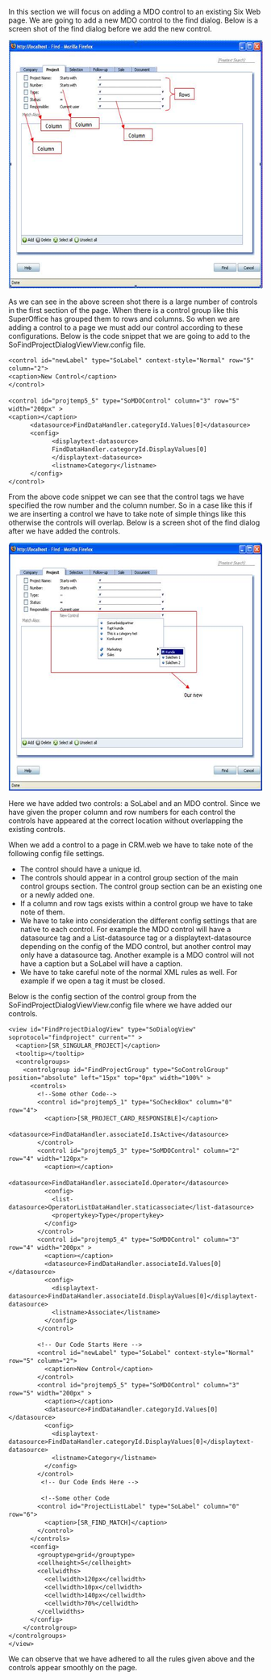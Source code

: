 <properties date="2016-06-24"
SortOrder="9"
/>

In this section we will focus on adding a MDO control to an existing Six Web page. We are going to add a new MDO control to the find dialog. Below is a screen shot of the find dialog before we add the new control.

<img src="../user%20controls%20-%20lists_files/image001.jpg" width="606" height="492" />

As we can see in the above screen shot there is a large number of controls in the first section of the page. When there is a control group like this SuperOffice has grouped them to rows and columns. So when we are adding a control to a page we must add our control according to these configurations. Below is the code snippet that we are going to add to the SoFindProjectDialogViewView.config file.

```
<control id="newLabel" type="SoLabel" context-style="Normal" row="5" column="2">
<caption>New Control</caption>
</control>
       
<control id="projtemp5_5" type="SoMDOControl" column="3" row="5" width="200px" >
<caption></caption>
      <datasource>FindDataHandler.categoryId.Values[0]</datasource>
      <config>
            <displaytext-datasource>
            FindDataHandler.categoryId.DisplayValues[0]
            </displaytext-datasource>
            <listname>Category</listname>
      </config>
</control>
```

 

From the above code snippet we can see that the control tags we have specified the row number and the column number. So in a case like this if we are inserting a control we have to take note of simple things like this otherwise the controls will overlap. Below is a screen shot of the find dialog after we have added the controls.

<img src="../user%20controls%20-%20lists_files/image002.jpg" width="606" height="491" />

Here we have added two controls: a SoLabel and an MDO control. Since we have given the proper column and row numbers for each control the controls have appeared at the correct location without overlapping the existing controls.

When we add a control to a page in CRM.web we have to take note of the following config file settings.

* The control should have a unique id.
* The controls should appear in a control group section of the main control groups section. The control group section can be an existing one or a newly added one.
* If a column and row tags exists within a control group we have to take note of them.
* We have to take into consideration the different config settings that are native to each control. For example the MDO control will have a datasource tag and a List-datasource tag or a displaytext-datasource depending on the config of the MDO control, but another control may only have a datasource tag. Another example is a MDO control will not have a caption but a SoLabel will have a caption. 
* We have to take careful note of the normal XML rules as well. For example if we open a tag it must be closed.

 

Below is the config section of the control group from the SoFindProjectDialogViewView.config file where we have added our controls.

```
<view id="FindProjectDialogView" type="SoDialogView" soprotocol="findproject" current="" >
  <caption>[SR_SINGULAR_PROJECT]</caption>
  <tooltip></tooltip>
  <controlgroups>
    <controlgroup id="FindProjectGroup" type="SoControlGroup" position="absolute" left="15px" top="0px" width="100%" >
      <controls>
        <!--Some other Code-->       
        <control id="projtemp5_1" type="SoCheckBox" column="0" row="4">
          <caption>[SR_PROJECT_CARD_RESPONSIBLE]</caption>
          <datasource>FindDataHandler.associateId.IsActive</datasource>
        </control>
        <control id="projtemp5_3" type="SoMDOControl" column="2" row="4" width="120px">
          <caption></caption>
          <datasource>FindDataHandler.associateId.Operator</datasource>
          <config>
            <list-datasource>OperatorListDataHandler.staticassociate</list-datasource>
            <propertykey>Type</propertykey>
          </config>
        </control>
        <control id="projtemp5_4" type="SoMDOControl" column="3" row="4" width="200px" >
          <caption></caption>
          <datasource>FindDataHandler.associateId.Values[0]</datasource>
          <config>
            <displaytext-datasource>FindDataHandler.associateId.DisplayValues[0]</displaytext-datasource>
            <listname>Associate</listname>
          </config>
        </control>
 
        <!-- Our Code Starts Here -->       
        <control id="newLabel" type="SoLabel" context-style="Normal" row="5" column="2">
          <caption>New Control</caption>
        </control>       
        <control id="projtemp5_5" type="SoMDOControl" column="3" row="5" width="200px" >
          <caption></caption>
          <datasource>FindDataHandler.categoryId.Values[0]</datasource>
          <config>
            <displaytext-datasource>FindDataHandler.categoryId.DisplayValues[0]</displaytext-datasource>
            <listname>Category</listname>
          </config>
        </control>       
         <!-- Our Code Ends Here --> 
     
         <!--Some other Code
        <control id="ProjectListLabel" type="SoLabel" column="0" row="6">
          <caption>[SR_FIND_MATCH]</caption>
        </control>
      </controls>
      <config>
        <grouptype>grid</grouptype>
        <cellheight>5</cellheight>
        <cellwidths>
          <cellwidth>120px</cellwidth>
          <cellwidth>10px</cellwidth>
          <cellwidth>140px</cellwidth>
          <cellwidth>70%</cellwidth>
        </cellwidths>
      </config>
    </controlgroup>
</controlgroups>
</view>
```

 

We can observe that we have adhered to all the rules given above and the controls appear smoothly on the page.
